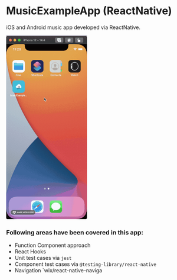 # MusicExampleApp (ReactNative)

iOS and Android music app developed via ReactNative.

![demo](demo.gif)

### Following areas have been covered in this app:
- Function Component approach
- React Hooks
- Unit test cases via `jest`
- Component test cases via `@testing-library/react-native`
- Navigation `wix/react-native-naviga
